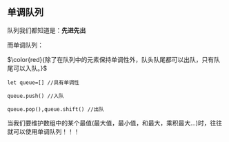 ## 单调队列

队列我们都知道是：**先进先出**

而单调队列：

$\color{red}{除了在队列中的元素保持单调性外，队头队尾都可以出队，只有队尾可以入队。}$

```
let queue=[] //具有单调性

queue.push() //入队

queue.pop(),queue.shift() //出队
```

当我们要维护数组中的某个最值(最大值，最小值，和最大，乘积最大...)时，往往就可以使用单调队列！！！